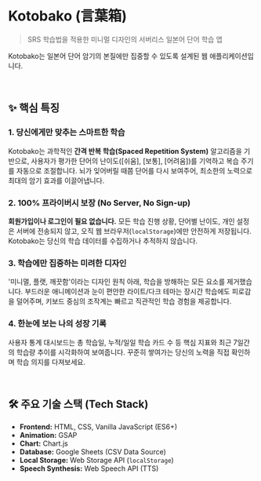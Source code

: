 # Kotobako (言葉箱)

> SRS 학습법을 적용한 미니멀 디자인의 서버리스 일본어 단어 학습 앱

Kotobako는 일본어 단어 암기의 본질에만 집중할 수 있도록 설계된 웹 애플리케이션입니다.

<br>

## ✨ 핵심 특징

### 1. 당신에게만 맞추는 스마트한 학습
Kotobako는 과학적인 **간격 반복 학습(Spaced Repetition System)** 알고리즘을 기반으로, 사용자가 평가한 단어의 난이도([쉬움], [보통], [어려움])를 기억하고 복습 주기를 자동으로 조절합니다. 뇌가 잊어버릴 때쯤 단어를 다시 보여주어, 최소한의 노력으로 최대의 암기 효과를 이끌어냅니다.

### 2. 100% 프라이버시 보장 (No Server, No Sign-up)
**회원가입이나 로그인이 필요 없습니다.** 모든 학습 진행 상황, 단어별 난이도, 개인 설정은 서버에 전송되지 않고, 오직 웹 브라우저(`localStorage`)에만 안전하게 저장됩니다. Kotobako는 당신의 학습 데이터를 수집하거나 추적하지 않습니다.

### 3. 학습에만 집중하는 미려한 디자인
'미니멀, 플랫, 깨끗함'이라는 디자인 원칙 아래, 학습을 방해하는 모든 요소를 제거했습니다. 부드러운 애니메이션과 눈이 편안한 라이트/다크 테마는 장시간 학습에도 피로감을 덜어주며, 키보드 중심의 조작계는 빠르고 직관적인 학습 경험을 제공합니다.

### 4. 한눈에 보는 나의 성장 기록
사용자 통계 대시보드는 총 학습일, 누적/일일 학습 카드 수 등 핵심 지표와 최근 7일간의 학습량 추이를 시각화하여 보여줍니다. 꾸준히 쌓여가는 당신의 노력을 직접 확인하며 학습 의지를 다져보세요.

<br>

## 🛠️ 주요 기술 스택 (Tech Stack)

-   **Frontend:** HTML, CSS, Vanilla JavaScript (ES6+)
-   **Animation:** GSAP
-   **Chart:** Chart.js
-   **Database:** Google Sheets (CSV Data Source)
-   **Local Storage:** Web Storage API (`localStorage`)
-   **Speech Synthesis:** Web Speech API (TTS)
